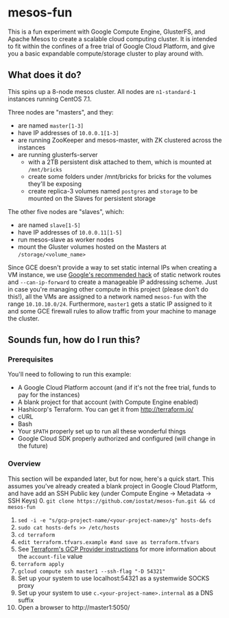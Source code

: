 # mesos-fun
This is a fun experiment with Google Compute Engine, GlusterFS, and Apache Mesos to create a scalable cloud computing cluster.
It is intended to fit within the confines of a free trial of Google Cloud Platform, and give you a basic expandable compute/storage
cluster to play around with.

## What does it do?
This spins up a 8-node mesos cluster. All nodes are `n1-standard-1` instances running CentOS 7.1.

Three nodes are "masters", and they:
 * are named `master[1-3]`
 * have IP addresses of `10.0.0.1[1-3]`
 * are running ZooKeeper and mesos-master, with ZK clustered across the instances
 * are running glusterfs-server
   *  with a 2TB persistent disk attached to them, which is mounted at `/mnt/bricks`
   *  create some folders under /mnt/bricks for bricks for the volumes they'll be exposing
   *  create replica-3 volumes named `postgres` and `storage` to be mounted on the Slaves for persistent storage

The other five nodes are "slaves", which:
  * are named `slave[1-5]`
  * have IP addresses of `10.0.0.11[1-5]`
  * run mesos-slave as worker nodes 
  * mount the Gluster volumes hosted on the Masters at `/storage/<volume_name>`

Since GCE doesn't provide a way to set static internal IPs when creating a VM instance, we use [Google's recommended hack][1] of static network routes and `--can-ip-forward` to create a manageable IP addressing scheme. Just in case you're managing other compute in this project (please don't do this!), all the VMs are assigned to a network named `mesos-fun` with the range `10.10.10.0/24`. Furthermore, `master1` gets a static IP assigned to it and some GCE firewall rules to allow traffic from your machine to manage the cluster.

## Sounds fun, how do I run this?
### Prerequisites
You'll need to following to run this example:
  * A Google Cloud Platform account (and if it's not the free trial, funds to pay for the instances)
  * A blank project for that account (with Compute Engine enabled)
  * Hashicorp's Terraform. You can get it from http://terraform.io/
  * cURL
  * Bash
  * Your `$PATH` properly set up to run all these wonderful things
  * Google Cloud SDK properly authorized and configured (will change in the future)

### Overview
This section will be expanded later, but for now, here's a quick start. This assumes you've already created a blank project in Google Cloud Platform, and have add an SSH Public key (under Compute Engine -> Metadata -> SSH Keys) 
  0. `git clone https://github.com/iostat/mesos-fun.git && cd mesos-fun`
  1. `sed -i -e "s/gcp-project-name/<your-project-name>/g" hosts-defs`
  2. `sudo cat hosts-defs >> /etc/hosts`
  3. `cd terraform`
  4. `edit terraform.tfvars.example #and save as terraform.tfvars`
  5. See [Terraform's GCP Provider instructions][2] for more information about the `account-file` value
  6. `terraform apply`
  7. `gcloud compute ssh master1 --ssh-flag "-D 54321"`
  8. Set up your system to use localhost:54321 as a systemwide SOCKS proxy
  9. Set up your system to use `c.<your-project-name>.internal` as a DNS suffix
  10. Open a browser to http://master1:5050/


<!-- References -->
[1]: https://cloud.google.com/compute/docs/instances-and-network#staticnetworkaddress
[2]: https://terraform.io/docs/providers/google/index.html 
